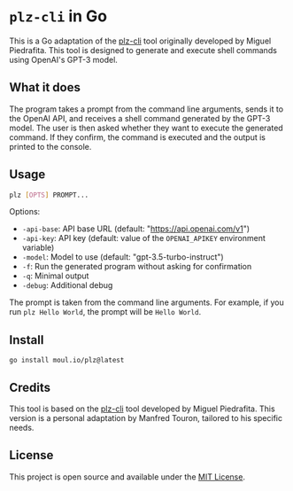# `plz-cli` in Go

This is a Go adaptation of the [plz-cli](https://github.com/m1guelpf/plz-cli) tool originally developed by Miguel Piedrafita. This tool is designed to generate and execute shell commands using OpenAI's GPT-3 model.

## What it does

The program takes a prompt from the command line arguments, sends it to the OpenAI API, and receives a shell command generated by the GPT-3 model. The user is then asked whether they want to execute the generated command. If they confirm, the command is executed and the output is printed to the console.

## Usage

```bash
plz [OPTS] PROMPT...
```

Options:

- `-api-base`: API base URL (default: "https://api.openai.com/v1")
- `-api-key`: API key (default: value of the `OPENAI_APIKEY` environment variable)
- `-model`: Model to use (default: "gpt-3.5-turbo-instruct")
- `-f`: Run the generated program without asking for confirmation
- `-q`: Minimal output
- `-debug`: Additional debug

The prompt is taken from the command line arguments. For example, if you run `plz Hello World`, the prompt will be `Hello World`.

## Install

    go install moul.io/plz@latest

## Credits

This tool is based on the [plz-cli](https://github.com/m1guelpf/plz-cli) tool developed by Miguel Piedrafita. This version is a personal adaptation by Manfred Touron, tailored to his specific needs.

## License

This project is open source and available under the [MIT License](LICENSE).
